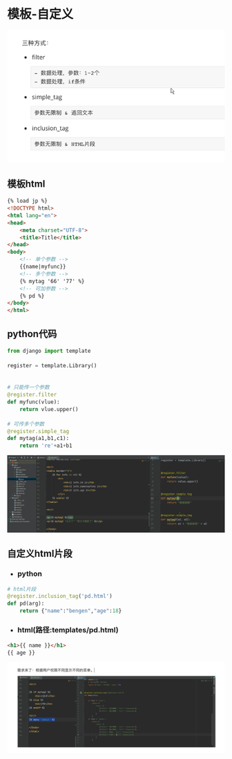 # 模板-自定义

![image-20230531001008050](./assets/image-20230531001008050.png)

## 模板html

```html
{% load jp %}
<!DOCTYPE html>
<html lang="en">
<head>
    <meta charset="UTF-8">
    <title>Title</title>
</head>
<body>
    <!-- 单个参数 -->
    {{name|myfunc}}
    <!-- 多个参数 -->
    {% mytag '66' '77' %}
    <!-- 可加参数 -->
    {% pd %}
</body>
</html>
```

## python代码

```py
from django import template

register = template.Library()


# 只能传一个参数
@register.filter
def myfunc(vlue):
    return vlue.upper()

# 可传多个参数
@register.simple_tag
def mytag(a1,b1,c1):
    return 're'+a1+b1
```



![image-20230530233522243](./assets/image-20230530233522243.png)

## 自定义html片段

- ### python

```py
# html片段
@register.inclusion_tag('pd.html')
def pd(arg):
    return {"name":"bengen","age":18}
```

- ### html(路径:templates/pd.html)

```html
<h1>{{ name }}</h1>
{{ age }}
```

![image-20230531001532937](./assets/image-20230531001532937.png)